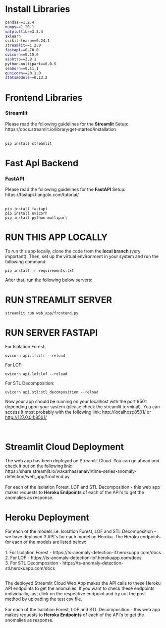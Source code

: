 # Install Libraries
```bash
pandas==1.2.4
numpy==1.20.1
matplotlib==3.3.4
sklearn
scikit-learn==0.24.1
streamlit==1.2.0
fastapi==0.70.0
uvicorn==0.15.0
aiohttp==3.8.1
python-multipart==0.0.5
seaborn==0.11.1
gunicorn==20.1.0
statsmodels==0.13.2

```
# Frontend Libraries
<h3>Streamlit</h3>
Please read the following guidelines for the <b>Streamlit</b> Setup:<br>
https://docs.streamlit.io/library/get-started/installation<br><br>

```angular2html
pip install streamlit
```

# Fast Api Backend
<h3>FastAPI</h3>
Please read the following guidelines for the <b>FastAPI</b> Setup:<br>
https://fastapi.tiangolo.com/tutorial/<br><br>

```angular2html
pip install fastapi
pip install uvicorn
pip install python-multipart
```


# RUN THIS APP LOCALLY
To run this app locally, clone the code from the <b>local branch</b> (very important). Then, set up the virtual environment in your system and run the following command:<br>
```angular2html
pip install -r requirements.txt
```
After that, run the following below servers:

# RUN STREAMLIT SERVER
```angular2html
streamlit run web_app/frontend.py
```

# RUN SERVER FASTAPI
For Isolation Forest:
```angular2html
uvicorn api.if:ifr --reload
```
For LOF:
```angular2html
uvicorn api.lof:lof --reload
```
For STL Decomposition:
```angular2html
uvicorn api.stl:stl_decomposition --reload
```


Now your app should be running on your localhost with the port 8501 depending upon your system (please check the streamlit terminal). You can access it most probably with the following link:
http://localhost:8501/ or http://127.0.0.1:8501/

<br>
<h1>Streamlit Cloud Deployment</h1>
The web app has been deployed on Streamlit Cloud. You can go ahead and check it out on the following link:<br>
https://share.streamlit.io/wakarhassanalvi/time-series-anomaly-detection/web_app/frontend.py
<br><br>
For each of the Isolation Forest, LOF and STL Decomposition - this web app makes requests to <b>Heroku Endpoints</b> of each of the API's to get the anomalies as response.
<br>

<h1>Heroku Deployment</h1>
For each of the models i.e. Isolation Forest, LOF and STL Decomposition - we have deployed 3 API's for each model on Heroku. The Heroku endpoints for each of the models are listed below:<br><br>
1. For Isolation Forest - https://ts-anomaly-detection-if.herokuapp.com/docs<br>
2. For LOF - https://ts-anomaly-detection-lof.herokuapp.com/docs<br>
3. For STL Decomposition - https://ts-anomaly-detection-stl.herokuapp.com/docs<br><br>

The deployed Streamlit Cloud Web App makes the API calls to these Heroku API endpoints to get the anomalies. If you want to check these endpoints individually, just click on the respective endpoint and try out the post method by uploading the test csv file.
<br><br>
For each of the Isolation Forest, LOF and STL Decomposition - this web app makes requests to <b>Heroku Endpoints</b> of each of the API's to get the anomalies as response.
<br><br>
